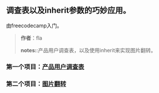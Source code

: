## 调查表以及inherit参数的巧妙应用。
由freecodecamp入门。

>**作者**：fla
>
>**notes:**:产品用户调查表，以及使用inherit来实现图片翻转。
>
### 第一个项目：[产品用户调查表](./调查表.html)

### 第二个项目：[图片翻转](./继承的巧妙应用.html)
